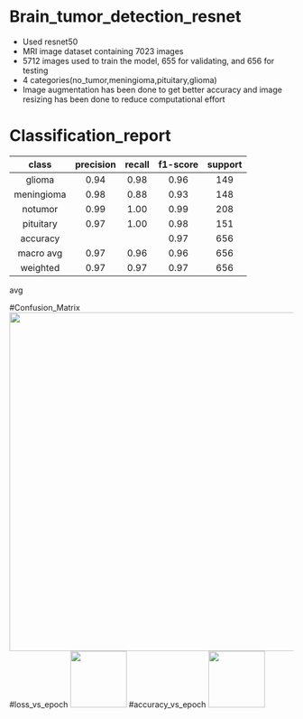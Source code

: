 # Brain_tumor_detection_resnet
* Used resnet50
* MRI image dataset containing 7023 images
* 5712 images used to train the model, 655 for validating, and 656 for testing
* 4 categories(no_tumor,meningioma,pituitary,glioma)
* Image augmentation has been done to get better accuracy and image resizing has been done to reduce computational effort

# Classification_report
|class     |precision|recall|f1-score|support|
|:--------:|:-------:|:----:|:------:|:-----:|
|glioma    |0.94     |0.98  |0.96    |149    |
|meningioma|0.98     |0.88  |0.93    |148    |
|notumor   |0.99     |1.00  |0.99    |208    |
|pituitary |0.97     |1.00  |0.98    |151    |
|accuracy  |         |      |0.97    |656    |
|macro avg |0.97     |0.96  |0.96    |656    |
|weighted  |0.97     |0.97  |0.97    |656    |
avg       

#Confusion_Matrix
<img src="https://github.com/Md-Shahriar-Islam/Brain_tumor_detection_efficient_net_CNN/assets/88028870/e53ebae2-7a0a-41a8-b86b-2cf3e9ea1ea4" width="600" height="600"></br>
#loss_vs_epoch
<img src="https://github.com/Md-Shahriar-Islam/Brain_tumor_detection_efficient_net_CNN/assets/88028870/090246df-ae0c-4a17-b640-fe24bdc86dd2" width="100" height="100">
#accuracy_vs_epoch
<img src="https://github.com/Md-Shahriar-Islam/Brain_tumor_detection_efficient_net_CNN/assets/88028870/fd0cc7e9-1b9a-4a79-a9cf-806674616bfd" width="100" height="100">
